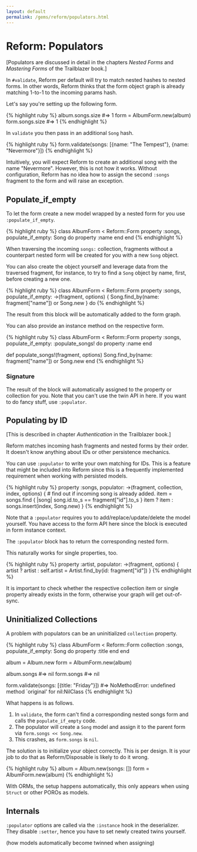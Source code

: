 ```yaml
---
layout: default
permalink: /gems/reform/populators.html
---
```


# Reform: Populators

[Populators are discussed in detail in the chapters _Nested Forms_ and _Mastering Forms_ of the Trailblazer book.]

In `#validate`, Reform per default will try to match nested hashes to nested forms. In other words, Reform thinks that the form object graph is already matching 1-to-1 to the incoming params hash.

Let's say you're setting up the following form.

{% highlight ruby %}
album.songs.size #=> 1
form = AlbumForm.new(album)
form.songs.size #=> 1
{% endhighlight %}

In `validate` you then pass in an additional `Song` hash.

{% highlight ruby %}
form.validate(songs: [{name: "The Tempest"}, {name: "Nevermore"}])
{% endhighlight %}

Intuitively, you will expect Reform to create an additional song with the name "Nevermore". However, this is not how it works. Without configuration, Reform has no idea how to assign the second `:songs` fragment to the form and will raise an exception.

## Populate_if_empty

To let the form create a new model wrapped by a nested form for you use `:populate_if_empty`.

{% highlight ruby %}
class AlbumForm < Reform::Form
  property :songs, populate_if_empty: Song do
    property :name
  end
end
{% endhighlight %}

When traversing the incoming `songs:` collection, fragments without a counterpart nested form will be created for you with a new `Song` object.

You can also create the object yourself and leverage data from the traversed fragment, for instance, to try to find a `Song` object by name, first, before creating a new one.

{% highlight ruby %}
class AlbumForm < Reform::Form
  property :songs, populate_if_empty: ->(fragment, options) {
    Song.find_by(name: fragment["name"]) or Song.new } do
{% endhighlight %}

The result from this block will be automatically added to the form graph.

You can also provide an instance method on the respective form.

{% highlight ruby %}
class AlbumForm < Reform::Form
  property :songs, populate_if_empty: :populate_songs! do
    property :name
  end

  def populate_songs!(fragment, options)
    Song.find_by(name: fragment["name"]) or Song.new
  end
{% endhighlight %}


### Signature

The result of the block will automatically assigned to the property or collection for you. Note that you can't use the twin API in here. If you want to do fancy stuff, use `:populator`.

## Populating by ID

[This is described in chapter _Authentication_ in the Trailblazer book.]

Reform matches incoming hash fragments and nested forms by their order. It doesn't know anything about IDs or other persistence mechanics.

You can use `:populator` to write your own matching for IDs. This is a feature that might be included into Reform since this is a frequently implemented requirement when working with persisted models.

{% highlight ruby %}
property :songs,
  populator: ->(fragment, collection, index, options) {
    # find out if incoming song is already added.
    item = songs.find { |song| song.id.to_s == fragment["id"].to_s }
    item ? item : songs.insert(index, Song.new)
  }
{% endhighlight %}

Note that a `:populator` requires you to add/replace/update/delete the model yourself. You have access to the form API here since the block is executed in form instance context.

The `:populator` block has to return the corresponding nested form.

This naturally works for single properties, too.

{% highlight ruby %}
property :artist,
  populator: ->(fragment, options) {
    artist ? artist : self.artist = Artist.find_by(id: fragment["id"])
  }
{% endhighlight %}

It is important to check whether the respective collection item or single property already exists in the form, otherwise your graph will get out-of-sync.


## Uninitialized Collections

A problem with populators can be an uninitialized `collection` property.

{% highlight ruby %}
class AlbumForm < Reform::Form
  collection :songs, populate_if_empty: Song do
    property :title
  end
end

album = Album.new
form  = AlbumForm.new(album)

album.songs #=> nil
form.songs  #=> nil

form.validate(songs: [{title: "Friday"}])
#=> NoMethodError: undefined method `original' for nil:NilClass
{% endhighlight %}

What happens is as follows.

1. In `validate`, the form can't find a corresponding nested songs form and calls the `populate_if_empty` code.
2. The populator will create a `Song` model and assign it to the parent form via `form.songs << Song.new`.
3. This crashes, as `form.songs` is `nil`.

The solution is to initialize your object correctly. This is per design. It is your job to do that as Reform/Disposable is likely to do it wrong.

{% highlight ruby %}
album = Album.new(songs: [])
form  = AlbumForm.new(album)
{% endhighlight %}

With ORMs, the setup happens automatically, this only appears when using `Struct` or other POROs as models.

## Internals

`:populator` options are called via the `:instance` hook in the deserializer. They disable `:setter`, hence you have to set newly created twins yourself.

(how models automatically become twinned when assigning)


